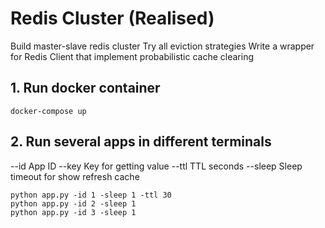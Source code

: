 # Redis Cluster (Realised)
Build master-slave redis cluster
Try all eviction strategies
Write a wrapper for Redis Client that implement probabilistic cache clearing 

## 1. Run docker container
`docker-compose up` 

## 2. Run several apps in different terminals
--id App ID
--key Key for getting value
--ttl TTL seconds
--sleep Sleep timeout for show refresh cache
```
python app.py -id 1 -sleep 1 -ttl 30
python app.py -id 2 -sleep 1
python app.py -id 3 -sleep 1
```
 
